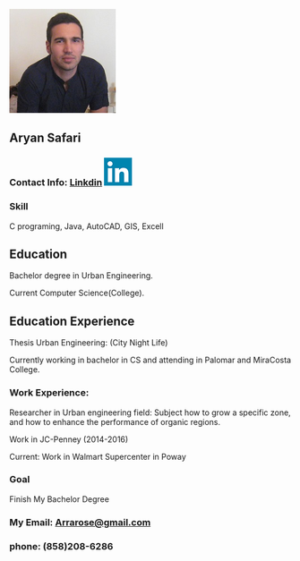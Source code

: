 ![Image of Yaktocat](ar2.jpg)

## Aryan Safari 

### Contact Info: [Linkdin](https://www.linkedin.com/in/aryan-safari-b014b985/)  ![Image of Yaktocat](linkedin.png)

### Skill

C programing, Java, AutoCAD, GIS, Excell

## Education

Bachelor degree in Urban Engineering.

Current Computer Science(College).


## Education Experience

Thesis Urban Engineering: (City Night Life)

Currently working in bachelor in CS and attending in Palomar and MiraCosta College.

### Work Experience: 

Researcher in Urban engineering field: Subject how to grow a specific zone, and how to enhance the performance of organic regions.

Work in JC-Penney (2014-2016)

Current: Work in Walmart Supercenter in Poway

### Goal

Finish My Bachelor Degree

### My Email: Arrarose@gmail.com
### phone: (858)208-6286
